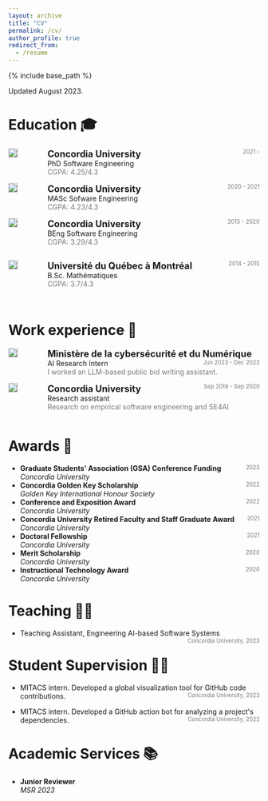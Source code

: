 ```yaml
---
layout: archive
title: "CV"
permalink: /cv/
author_profile: true
redirect_from:
  - /resume
---
```


{% include base_path %}

<!-- taken from https://emiliendupont.github.io/resume/  -->

Updated August 2023.

Education 🎓
======

<!-- PhD -->
<div style="display:flex;">

  <div style="flex:0.5; padding-right:5%">
    <img src="{{ site.url }}/images/concordia.png" style="align:left; border: 1px solid #d3d3d3; border-style: outset;">
  </div>

  <div style="flex:4;">
    <p style="margin:0px">
      <b style="font-size: 130%;">Concordia University</b>
      <span style="float:right; font-size:80%; color:#7a7a7a;">2021 -</span>
    </p>
    PhD Software Engineering
    <div style="color:#7a7a7a">
      CGPA: 4.25/4.3
    </div>
  </div>
</div>
<hr style="height:1em; margin:0em; visibility:hidden;" />

<!-- MS -->
<div style="display:flex;">

  <div style="flex:0.5; padding-right:5%">
    <img src="{{ site.url }}/images/concordia.png" style="align:left; border: 1px solid #d3d3d3; border-style: outset;">
  </div>

  <div style="flex:4;">
    <p style="margin:0px">
      <b style="font-size: 130%;">Concordia University</b>
      <span style="float:right; font-size:80%; color:#7a7a7a;">2020 - 2021</span>
    </p>
    MASc Sofware Engineering
    <div style="color:#7a7a7a">
      CGPA: 4.23/4.3
    </div>
  </div>
</div>
<hr style="height:1em; margin:0em; visibility:hidden;" />


<!-- BSc -->
<div style="display:flex;">

  <div style="flex:0.5; padding-right:5%">
    <img src="{{ site.url }}/images/concordia.png" style="align:left; border: 1px solid #d3d3d3; border-style: outset;">
  </div>

  <div style="flex:4;">
    <p style="margin:0px">
      <b style="font-size: 130%;">Concordia University</b>
      <span style="float:right; font-size:80%; color:#7a7a7a;">2015 - 2020</span>
    </p>
    BEng Software Engineering
    <div style="color:#7a7a7a">
      CGPA: 3.29/4.3
    </div>
  </div>
</div>
 <hr style="height:2em; margin:0em; visibility:hidden;" />

 <div style="display:flex;">

  <div style="flex:0.5; padding-right:5%">
    <img src="{{ site.url }}/images/uqam.jpeg" style="align:left; border: 1px solid #d3d3d3; border-style: outset;">
  </div>

  <div style="flex:4;">
    <p style="margin:0px">
      <b style="font-size: 130%;">Université du Québec à Montréal</b>
      <span style="float:right; font-size:80%; color:#7a7a7a;">2014 - 2015</span>
    </p>
    B.Sc. Mathématiques
    <div style="color:#7a7a7a">
      CGPA: 3.7/4.3
    </div>
  </div>
</div>
 <hr style="height:2em; margin:0em; visibility:hidden;" />

Work experience 💼
======
<!-- MCN -->
<div style="display:flex;">

  <div style="flex:0.5; padding-right:5%">
    <img src="{{ site.url }}/images/mcn.jpeg" style="align:left; border: 1px solid #d3d3d3; border-style: outset;">
  </div>

  <div style="flex:4;">
    <p style="margin:0px">
      <b style="font-size: 130%;">Ministère de la cybersécurité et du Numérique</b>
      <span style="float:right; font-size:80%; color:#7a7a7a;">Jun 2023 - Dec 2023</span>
    </p>
    AI Research Intern
    <div style="color:#7a7a7a">
      I worked an LLM-based public bid writing assistant.
    </div>
  </div>
</div>
 <hr style="height:1em; margin:0em; visibility:hidden;" />

<!-- Concordia -->
<div style="display:flex;">

  <div style="flex:0.5; padding-right:5%">
    <img src="{{ site.url }}/images/concordia.png" style="align:left; border: 1px solid #d3d3d3; border-style: outset;">
  </div>

  <div style="flex:4;">
    <p style="margin:0px">
      <b style="font-size: 130%;">Concordia University</b>
      <span style="float:right; font-size:80%; color:#7a7a7a;">Sep 2019 - Sep 2020</span>
    </p>
    Research assistant
    <div style="color:#7a7a7a">
      Research on empirical software engineering and SE4AI
    </div>
  </div>
</div>
 <hr style="height:1em; margin:0em; visibility:hidden;" />

Awards 🌟
======
<ul>
  <li>
    <b>Graduate Students' Association (GSA) Conference Funding</b>
    <span style="float:right; font-size:80%; color:#7a7a7a;">2023</span> <br>
    <i>Concordia University</i>
  </li>

  <li>
    <b>Concordia Golden Key Scholarship </b>
    <span style="float:right; font-size:80%; color:#7a7a7a;">2022</span> <br>
    <i>Golden Key International Honour Society</i>
  </li>

  <li>
    <b>Conference and Exposition Award</b>
    <span style="float:right; font-size:80%;color:#7a7a7a;">2022</span> <br>
    <i>Concordia University</i>
  </li>

  <li>
    <b>Concordia University Retired Faculty and Staff Graduate Award</b>
    <span style="float:right; font-size:80%;color:#7a7a7a;">2021</span> <br>
    <i>Concordia University</i>
  </li>

  <li>
    <b>Doctoral Fellowship</b>
    <span style="float:right; font-size:80%;color:#7a7a7a;">2021</span> <br>
    <i>Concordia University</i>
  </li>

  <li>
    <b>Merit Scholarship</b>
    <span style="float:right; font-size:80%;color:#7a7a7a;">2020</span> <br>
    <i>Concordia University</i>
  </li>

  <li>
    <b>Instructional Technology Award</b>
    <span style="float:right; font-size:80%;color:#7a7a7a;">2020</span> <br>
    <i>Concordia University</i>
  </li>

</ul>
  
<!--Invited Talks 🏛️
======
<ul>
<li>
  Learning Optimal Representation with DIB
  <span style="float:right; font-size:80%; color:#7a7a7a;">2020</span> <br>
  <i>Courant Institute, New York University, USA</i>
</li>
<li>
  Learning Optimal Representation with DIB
  <span style="float:right; font-size:80%; color:#7a7a7a;">2020</span> <br>
  <i>Department of Statistical Sciences, University of Toronto, Canada</i>
</li>
</ul>

 <hr style="height:2em; margin:0em; visibility:hidden;" />-->
  
Teaching 👨‍🏫
======
<ul>
  <li>
    Teaching Assistant, Engineering AI-based Software Systems
    <span style="float:right; font-size:80%; color:#7a7a7a;">Concordia University, 2023</span> <br>
  </li>
</ul>
  
Student Supervision 👨‍🏫
======
<ul>
  <li>
    MITACS intern. Developed a global visualization tool for GitHub code contributions.
    <span style="float:right; font-size:80%; color:#7a7a7a;">Concordia University, 2023</span> <br>
  </li>
</ul>

<ul>
  <li>
    MITACS intern. Developed a GitHub action bot for analyzing a project's dependencies. 
    <span style="float:right; font-size:80%; color:#7a7a7a;">Concordia University, 2022</span> <br>
  </li>
</ul>
  
Academic Services 📚
======
<ul>
  <li>
  <b>Junior Reviewer</b><br>
  <i>MSR 2023</i>
  </li>
</ul> 
